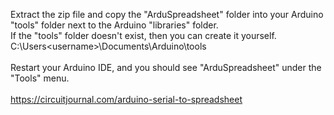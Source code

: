Extract the zip file and copy the "ArduSpreadsheet" folder into your Arduino "tools" folder next to the Arduino "libraries" folder. <br>
If the "tools" folder doesn't exist, then you can create it yourself. <br>
C:\Users\<username>\Documents\Arduino\tools <br>
<br>
Restart your Arduino IDE, and you should see "ArduSpreadsheet" under the "Tools" menu. <br>
<br>
https://circuitjournal.com/arduino-serial-to-spreadsheet

